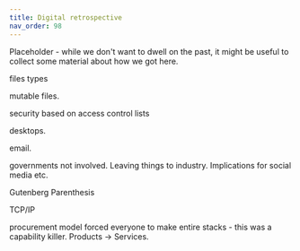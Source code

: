 ```yaml
---
title: Digital retrospective
nav_order: 98
---
```


Placeholder - while we don't want to dwell on the past, it might be useful to collect
some material about how we got here.

files types 

mutable files.

security based on access control lists

desktops.

email.

governments not involved.  Leaving things to industry.  Implications for social media etc.

Gutenberg Parenthesis

TCP/IP

procurement model forced everyone to make entire stacks - this was a capability killer.  Products -> Services.
